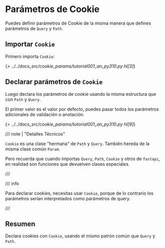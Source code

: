 # Parámetros de Cookie

Puedes definir parámetros de Cookie de la misma manera que defines parámetros de `Query` y `Path`.

## Importar `Cookie`

Primero importa `Cookie`:

{*> ../../docs_src/cookie_params/tutorial001_an_py310.py hl[3]*}

## Declarar parámetros de `Cookie`

Luego declara los parámetros de cookie usando la misma estructura que con `Path` y `Query`.

El primer valor es el valor por defecto, puedes pasar todos los parámetros adicionales de validación o anotación:

{*> ../../docs_src/cookie_params/tutorial001_an_py310.py hl[9]*}

/// note | "Detalles Técnicos"

`Cookie` es una clase "hermana" de `Path` y `Query`. También hereda de la misma clase común `Param`.

Pero recuerda que cuando importas `Query`, `Path`, `Cookie`  y otros de `fastapi`, en realidad son funciones que devuelven clases especiales.

///

/// info

Para declarar cookies, necesitas usar `Cookie`, porque de lo contrario los parámetros serían interpretados como parámetros de query.

///

## Resumen

Declara cookies con `Cookie`, usando el mismo patrón común que `Query` y `Path`.
